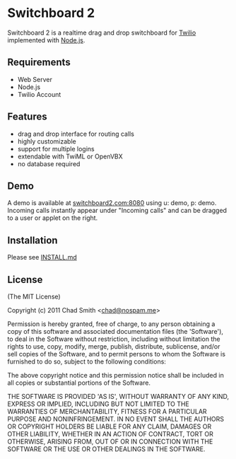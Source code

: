 # Switchboard 2

 Switchboard 2 is a realtime drag and drop switchboard for [Twilio](http://www.twilio.com)
 implemented with [Node.js](http://nodejs.org).

Requirements
-----------------------------
 * Web Server
 * Node.js
 * Twilio Account

Features
-----------------------------
  - drag and drop interface for routing calls
  - highly customizable
  - support for multiple logins
  - extendable with TwiML or OpenVBX
  - no database required

Demo
-----------------------------
A demo is available at [switchboard2.com:8080](http://switchboard2.com:8080) using u: demo, p: demo.
Incoming calls instantly appear under "Incoming calls" and can be dragged to a user or applet on the right.

Installation
-----------------------------
Please see [INSTALL.md](https://github.com/chadsmith/Switchboard-2/blob/master/INSTALL.md)

License
-----------------------------

(The MIT License)

Copyright (c) 2011 Chad Smith &lt;chad@nospam.me&gt;

Permission is hereby granted, free of charge, to any person obtaining
a copy of this software and associated documentation files (the
'Software'), to deal in the Software without restriction, including
without limitation the rights to use, copy, modify, merge, publish,
distribute, sublicense, and/or sell copies of the Software, and to
permit persons to whom the Software is furnished to do so, subject to
the following conditions:

The above copyright notice and this permission notice shall be
included in all copies or substantial portions of the Software.

THE SOFTWARE IS PROVIDED 'AS IS', WITHOUT WARRANTY OF ANY KIND,
EXPRESS OR IMPLIED, INCLUDING BUT NOT LIMITED TO THE WARRANTIES OF
MERCHANTABILITY, FITNESS FOR A PARTICULAR PURPOSE AND NONINFRINGEMENT.
IN NO EVENT SHALL THE AUTHORS OR COPYRIGHT HOLDERS BE LIABLE FOR ANY
CLAIM, DAMAGES OR OTHER LIABILITY, WHETHER IN AN ACTION OF CONTRACT,
TORT OR OTHERWISE, ARISING FROM, OUT OF OR IN CONNECTION WITH THE
SOFTWARE OR THE USE OR OTHER DEALINGS IN THE SOFTWARE.
